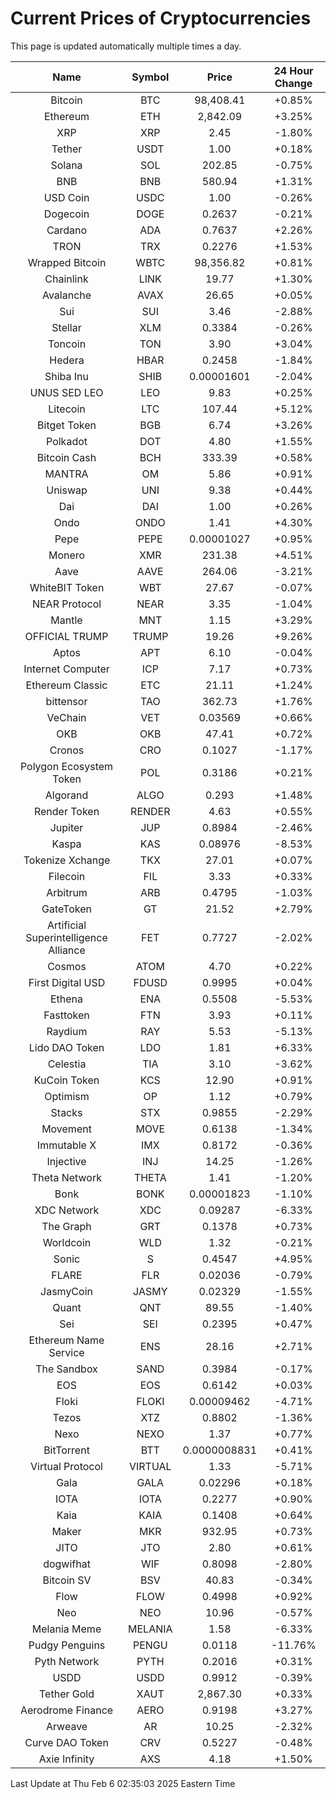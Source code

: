 # Current Prices of Cryptocurrencies
This page is updated automatically multiple times a day.

| Name | Symbol | Price | 24 Hour Change |
| :---: |:---:| :---: | :---: |
| Bitcoin | BTC | 98,408.41 | +0.85% |
| Ethereum | ETH | 2,842.09 | +3.25% |
| XRP | XRP | 2.45 | -1.80% |
| Tether | USDT | 1.00 | +0.18% |
| Solana | SOL | 202.85 | -0.75% |
| BNB | BNB | 580.94 | +1.31% |
| USD Coin | USDC | 1.00 | -0.26% |
| Dogecoin | DOGE | 0.2637 | -0.21% |
| Cardano | ADA | 0.7637 | +2.26% |
| TRON | TRX | 0.2276 | +1.53% |
| Wrapped Bitcoin | WBTC | 98,356.82 | +0.81% |
| Chainlink | LINK | 19.77 | +1.30% |
| Avalanche | AVAX | 26.65 | +0.05% |
| Sui | SUI | 3.46 | -2.88% |
| Stellar | XLM | 0.3384 | -0.26% |
| Toncoin | TON | 3.90 | +3.04% |
| Hedera | HBAR | 0.2458 | -1.84% |
| Shiba Inu | SHIB | 0.00001601 | -2.04% |
| UNUS SED LEO | LEO | 9.83 | +0.25% |
| Litecoin | LTC | 107.44 | +5.12% |
| Bitget Token | BGB | 6.74 | +3.26% |
| Polkadot | DOT | 4.80 | +1.55% |
| Bitcoin Cash | BCH | 333.39 | +0.58% |
| MANTRA | OM | 5.86 | +0.91% |
| Uniswap | UNI | 9.38 | +0.44% |
| Dai | DAI | 1.00 | +0.26% |
| Ondo | ONDO | 1.41 | +4.30% |
| Pepe | PEPE | 0.00001027 | +0.95% |
| Monero | XMR | 231.38 | +4.51% |
| Aave | AAVE | 264.06 | -3.21% |
| WhiteBIT Token | WBT | 27.67 | -0.07% |
| NEAR Protocol | NEAR | 3.35 | -1.04% |
| Mantle | MNT | 1.15 | +3.29% |
| OFFICIAL TRUMP | TRUMP | 19.26 | +9.26% |
| Aptos | APT | 6.10 | -0.04% |
| Internet Computer | ICP | 7.17 | +0.73% |
| Ethereum Classic | ETC | 21.11 | +1.24% |
| bittensor | TAO | 362.73 | +1.76% |
| VeChain | VET | 0.03569 | +0.66% |
| OKB | OKB | 47.41 | +0.72% |
| Cronos | CRO | 0.1027 | -1.17% |
| Polygon Ecosystem Token | POL | 0.3186 | +0.21% |
| Algorand | ALGO | 0.293 | +1.48% |
| Render Token | RENDER | 4.63 | +0.55% |
| Jupiter | JUP | 0.8984 | -2.46% |
| Kaspa | KAS | 0.08976 | -8.53% |
| Tokenize Xchange | TKX | 27.01 | +0.07% |
| Filecoin | FIL | 3.33 | +0.33% |
| Arbitrum | ARB | 0.4795 | -1.03% |
| GateToken | GT | 21.52 | +2.79% |
| Artificial Superintelligence Alliance | FET | 0.7727 | -2.02% |
| Cosmos | ATOM | 4.70 | +0.22% |
| First Digital USD | FDUSD | 0.9995 | +0.04% |
| Ethena | ENA | 0.5508 | -5.53% |
| Fasttoken | FTN | 3.93 | +0.11% |
| Raydium | RAY | 5.53 | -5.13% |
| Lido DAO Token | LDO | 1.81 | +6.33% |
| Celestia | TIA | 3.10 | -3.62% |
| KuCoin Token | KCS | 12.90 | +0.91% |
| Optimism | OP | 1.12 | +0.79% |
| Stacks | STX | 0.9855 | -2.29% |
| Movement | MOVE | 0.6138 | -1.34% |
| Immutable X | IMX | 0.8172 | -0.36% |
| Injective | INJ | 14.25 | -1.26% |
| Theta Network | THETA | 1.41 | -1.20% |
| Bonk | BONK | 0.00001823 | -1.10% |
| XDC Network | XDC | 0.09287 | -6.33% |
| The Graph | GRT | 0.1378 | +0.73% |
| Worldcoin | WLD | 1.32 | -0.21% |
| Sonic | S | 0.4547 | +4.95% |
| FLARE | FLR | 0.02036 | -0.79% |
| JasmyCoin | JASMY | 0.02329 | -1.55% |
| Quant | QNT | 89.55 | -1.40% |
| Sei | SEI | 0.2395 | +0.47% |
| Ethereum Name Service | ENS | 28.16 | +2.71% |
| The Sandbox | SAND | 0.3984 | -0.17% |
| EOS | EOS | 0.6142 | +0.03% |
| Floki | FLOKI | 0.00009462 | -4.71% |
| Tezos | XTZ | 0.8802 | -1.36% |
| Nexo | NEXO | 1.37 | +0.77% |
| BitTorrent | BTT | 0.0000008831 | +0.41% |
| Virtual Protocol | VIRTUAL | 1.33 | -5.71% |
| Gala | GALA | 0.02296 | +0.18% |
| IOTA | IOTA | 0.2277 | +0.90% |
| Kaia | KAIA | 0.1408 | +0.64% |
| Maker | MKR | 932.95 | +0.73% |
| JITO | JTO | 2.80 | +0.61% |
| dogwifhat | WIF | 0.8098 | -2.80% |
| Bitcoin SV | BSV | 40.83 | -0.34% |
| Flow | FLOW | 0.4998 | +0.92% |
| Neo | NEO | 10.96 | -0.57% |
| Melania Meme | MELANIA | 1.58 | -6.33% |
| Pudgy Penguins | PENGU | 0.0118 | -11.76% |
| Pyth Network | PYTH | 0.2016 | +0.31% |
| USDD | USDD | 0.9912 | -0.39% |
| Tether Gold | XAUT | 2,867.30 | +0.33% |
| Aerodrome Finance | AERO | 0.9198 | +3.27% |
| Arweave | AR | 10.25 | -2.32% |
| Curve DAO Token | CRV | 0.5227 | -0.48% |
| Axie Infinity | AXS | 4.18 | +1.50% |

Last Update at Thu Feb  6 02:35:03 2025 Eastern Time